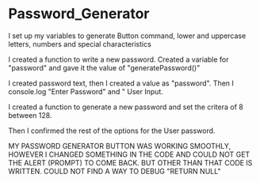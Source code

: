 # Password_Generator

I set up my variables to generate Button command, lower and uppercase letters, numbers and special characteristics

I created a function to write a new password. Created a variable for "password" and gave it the value of "generatePassword()"

I created password text, then I created a value as "password". Then I console.log "Enter Password" and " User Input.

I created a function to generate a new password and set the critera of 8 between 128. 

Then I confirmed the rest of the options for the User password. 

MY PASSWORD GENERATOR BUTTON WAS WORKING SMOOTHLY, HOWEVER I CHANGED SOMETHING IN THE CODE AND COULD NOT GET THE ALERT (PROMPT) TO COME BACK. BUT OTHER THAN THAT CODE IS WRITTEN. COULD NOT FIND A WAY TO DEBUG "RETURN NULL"   